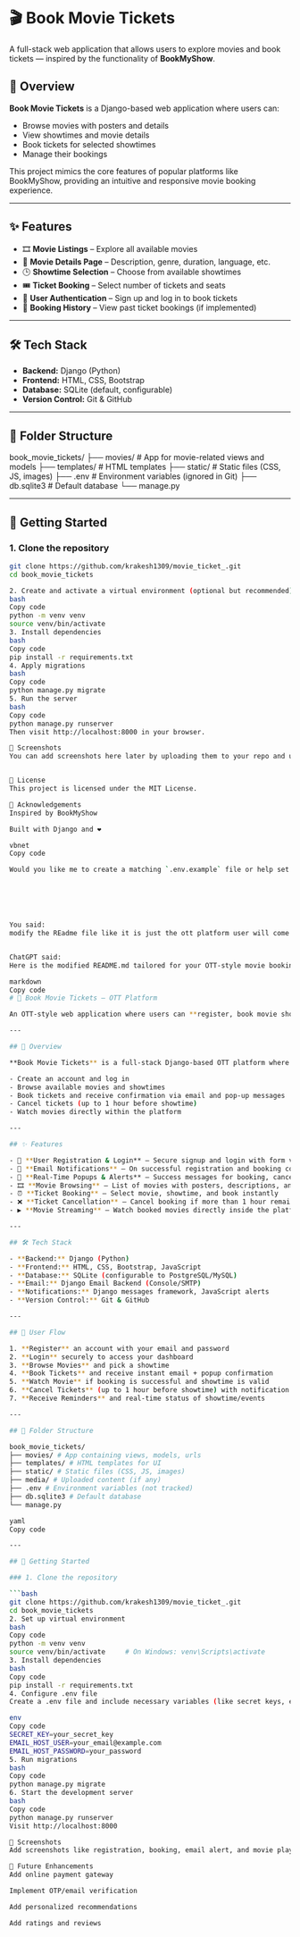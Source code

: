 # 🎬 Book Movie Tickets

A full-stack web application that allows users to explore movies and book tickets — inspired by the functionality of **BookMyShow**.

## 📌 Overview

**Book Movie Tickets** is a Django-based web application where users can:

- Browse movies with posters and details
- View showtimes and movie details
- Book tickets for selected showtimes
- Manage their bookings

This project mimics the core features of popular platforms like BookMyShow, providing an intuitive and responsive movie booking experience.

---

## ✨ Features

- 🎞️ **Movie Listings** – Explore all available movies
- 📝 **Movie Details Page** – Description, genre, duration, language, etc.
- 🕒 **Showtime Selection** – Choose from available showtimes
- 🎟️ **Ticket Booking** – Select number of tickets and seats
- 👤 **User Authentication** – Sign up and log in to book tickets
- 📂 **Booking History** – View past ticket bookings (if implemented)

---

## 🛠️ Tech Stack

- **Backend:** Django (Python)
- **Frontend:** HTML, CSS, Bootstrap
- **Database:** SQLite (default, configurable)
- **Version Control:** Git & GitHub

---

## 📁 Folder Structure
book_movie_tickets/
├── movies/ # App for movie-related views and models
├── templates/ # HTML templates
├── static/ # Static files (CSS, JS, images)
├── .env # Environment variables (ignored in Git)
├── db.sqlite3 # Default database
└── manage.py

---

## 🚀 Getting Started

### 1. Clone the repository

```bash
git clone https://github.com/krakesh1309/movie_ticket_.git
cd book_movie_tickets

2. Create and activate a virtual environment (optional but recommended)
bash
Copy code
python -m venv venv
source venv/bin/activate
3. Install dependencies
bash
Copy code
pip install -r requirements.txt
4. Apply migrations
bash
Copy code
python manage.py migrate
5. Run the server
bash
Copy code
python manage.py runserver
Then visit http://localhost:8000 in your browser.

📸 Screenshots
You can add screenshots here later by uploading them to your repo and using:


📄 License
This project is licensed under the MIT License.

🙌 Acknowledgements
Inspired by BookMyShow

Built with Django and ❤️

vbnet
Copy code

Would you like me to create a matching `.env.example` file or help set up the deployment steps for this project?






You said:
modify the REadme file like it is just the ott platform user will come and first register, then login and then he will select movies showtime book ticket, cancel tickets before1hr of show and watch the movies.with all notifications while creating account, booking email, pop mesg successfyll booikng and notifactions for show 


ChatGPT said:
Here is the modified README.md tailored for your OTT-style movie booking and streaming platform, including registration, login, showtime booking, cancellation, notifications, and streaming features:

markdown
Copy code
# 🎥 Book Movie Tickets – OTT Platform

An OTT-style web application where users can **register, book movie showtimes, watch movies**, and manage their bookings — packed with real-time notifications, email alerts, and cancellation policies.

---

## 📌 Overview

**Book Movie Tickets** is a full-stack Django-based OTT platform where users:

- Create an account and log in
- Browse available movies and showtimes
- Book tickets and receive confirmation via email and pop-up messages
- Cancel tickets (up to 1 hour before showtime)
- Watch movies directly within the platform

---

## ✨ Features

- 🔐 **User Registration & Login** – Secure signup and login with form validations
- 📩 **Email Notifications** – On successful registration and booking confirmation
- 📱 **Real-Time Popups & Alerts** – Success messages for booking, cancellation, and actions
- 🎞️ **Movie Browsing** – List of movies with posters, descriptions, and showtimes
- ⏰ **Ticket Booking** – Select movie, showtime, and book instantly
- ❌ **Ticket Cancellation** – Cancel booking if more than 1 hour remains before showtime
- ▶️ **Movie Streaming** – Watch booked movies directly inside the platform (OTT-style)

---

## 🛠️ Tech Stack

- **Backend:** Django (Python)
- **Frontend:** HTML, CSS, Bootstrap, JavaScript
- **Database:** SQLite (configurable to PostgreSQL/MySQL)
- **Email:** Django Email Backend (Console/SMTP)
- **Notifications:** Django messages framework, JavaScript alerts
- **Version Control:** Git & GitHub

---

## 🧭 User Flow

1. **Register** an account with your email and password
2. **Login** securely to access your dashboard
3. **Browse Movies** and pick a showtime
4. **Book Tickets** and receive instant email + popup confirmation
5. **Watch Movie** if booking is successful and showtime is valid
6. **Cancel Tickets** (up to 1 hour before showtime) with notification
7. **Receive Reminders** and real-time status of showtime/events

---

## 📁 Folder Structure

book_movie_tickets/
├── movies/ # App containing views, models, urls
├── templates/ # HTML templates for UI
├── static/ # Static files (CSS, JS, images)
├── media/ # Uploaded content (if any)
├── .env # Environment variables (not tracked)
├── db.sqlite3 # Default database
└── manage.py

yaml
Copy code

---

## 🚀 Getting Started

### 1. Clone the repository

```bash
git clone https://github.com/krakesh1309/movie_ticket_.git
cd book_movie_tickets
2. Set up virtual environment
bash
Copy code
python -m venv venv
source venv/bin/activate     # On Windows: venv\Scripts\activate
3. Install dependencies
bash
Copy code
pip install -r requirements.txt
4. Configure .env file
Create a .env file and include necessary variables (like secret keys, email credentials):

env
Copy code
SECRET_KEY=your_secret_key
EMAIL_HOST_USER=your_email@example.com
EMAIL_HOST_PASSWORD=your_password
5. Run migrations
bash
Copy code
python manage.py migrate
6. Start the development server
bash
Copy code
python manage.py runserver
Visit http://localhost:8000

📸 Screenshots
Add screenshots like registration, booking, email alert, and movie player here.

📝 Future Enhancements
Add online payment gateway

Implement OTP/email verification

Add personalized recommendations

Add ratings and reviews
















